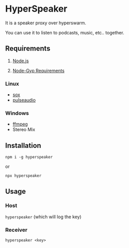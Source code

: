 # HyperSpeaker

It is a speaker proxy over hyperswarm.

You can use it to listen to podcasts, music, etc.. together.

## Requirements

1. [Node.js](https://nodejs.org/)

2. [Node-Gyp Requirements](https://github.com/nodejs/node-gyp#installation)

### Linux

- [sox](http://sox.sourceforge.net/)
- [pulseaudio](https://www.freedesktop.org/wiki/Software/PulseAudio/)

### Windows

- [ffmpeg](https://www.ffmpeg.org/)
- Stereo Mix

## Installation

```
npm i -g hyperspeaker
```

or

```
npx hyperspeaker
```

## Usage

### Host

`hyperspeaker`
(which will log the key)

### Receiver

`hyperspeaker <key>`
